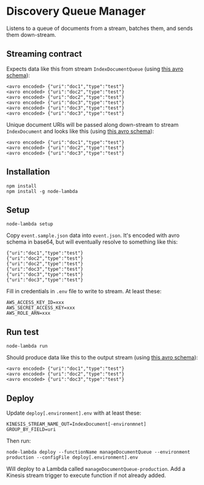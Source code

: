 # Discovery Queue Manager

Listens to a queue of documents from a stream, batches them, and sends them down-stream.

## Streaming contract

Expects data like this from stream `IndexDocumentQueue` (using [this avro schema](avro-schema.js)):

```
<avro encoded> {"uri":"doc1","type":"test"}
<avro encoded> {"uri":"doc2","type":"test"}
<avro encoded> {"uri":"doc2","type":"test"}
<avro encoded> {"uri":"doc3","type":"test"}
<avro encoded> {"uri":"doc3","type":"test"}
<avro encoded> {"uri":"doc3","type":"test"}
```

Unique document URIs will be passed along down-stream to stream `IndexDocument` and looks like this (using [this avro schema](avro-schema.js)):

```
<avro encoded> {"uri":"doc1","type":"test"}
<avro encoded> {"uri":"doc2","type":"test"}
<avro encoded> {"uri":"doc3","type":"test"}
```

## Installation

```
npm install
npm install -g node-lambda
```

## Setup

```
node-lambda setup
```

Copy `event.sample.json` data into `event.json`. It's encoded with avro schema in base64, but will eventually resolve to something like this:

```
{"uri":"doc1","type":"test"}
{"uri":"doc2","type":"test"}
{"uri":"doc2","type":"test"}
{"uri":"doc3","type":"test"}
{"uri":"doc3","type":"test"}
{"uri":"doc3","type":"test"}
```

Fill in credentials in `.env` file to write to stream. At least these:

```
AWS_ACCESS_KEY_ID=xxx
AWS_SECRET_ACCESS_KEY=xxx
AWS_ROLE_ARN=xxx
```

## Run test

```
node-lambda run
```

Should produce data like this to the output stream (using [this avro schema](avro-schema.js)):

```
<avro encoded> {"uri":"doc1","type":"test"}
<avro encoded> {"uri":"doc2","type":"test"}
<avro encoded> {"uri":"doc3","type":"test"}
```

## Deploy

Update `deploy[.environment].env` with at least these:

```
KINESIS_STREAM_NAME_OUT=IndexDocument[-environmnet]
GROUP_BY_FIELD=uri
```

Then run:

```
node-lambda deploy --functionName manageDocumentQueue --environment production --configFile deploy[.environment].env
```

Will deploy to a Lambda called `manageDocumentQueue-production`. Add a Kinesis stream trigger to execute function if not already added.

